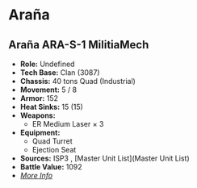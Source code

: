 # Araña 

## Araña ARA-S-1 MilitiaMech 

- **Role:** Undefined 
- **Tech Base:** Clan (3087) 
- **Chassis:** 40 tons Quad (Industrial) 
- **Movement:** 5 / 8 
- **Armor:** 152 
- **Heat Sinks:** 15 (15) 
- **Weapons:** 
  - ER Medium Laser × 3 
- **Equipment:** 
  - Quad Turret 
  - Ejection Seat 
- **Sources:** ISP3 , [Master Unit List](Master Unit List) 
- **Battle Value:** 1092 
- [*More Info*](araña/araña_ara-s-1_militiamech.md) 

